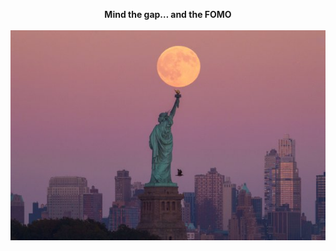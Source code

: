 <p align="center">
  <b>Mind the gap… and the FOMO <br><br>
  <img src="image/moon.jpeg" alt="Logo" width="700" hight="1000">
</p>
